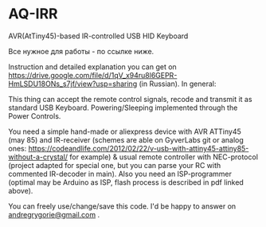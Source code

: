 # AQ-IRR
AVR(AtTiny45)-based IR-controlled USB HID Keyboard

Все нужное для работы - по ссылке ниже.

Instruction and detailed explanation you can get on https://drive.google.com/file/d/1qV_x94ru8l6GEPR-HmLSDU18ONs_s7jf/view?usp=sharing (in Russian).
In general: 

This thing can accept the remote control signals, recode and transmit it as standard USB Keyboard. Powering/Sleeping implemented through the Power Controls.

You need a simple hand-made or aliexpress device with AVR ATTiny45 (may 85) and IR-receiver (schemes are able on GyverLabs git or analog ones: https://codeandlife.com/2012/02/22/v-usb-with-attiny45-attiny85-without-a-crystal/ for example) & usual remote controller with NEC-protocol (project adapted for special one, but you can parse your RC with commented IR-decoder in main).
Also you need an ISP-programmer (optimal may be Arduino as ISP, flash process is described in pdf linked above).

You can freely use/change/save this code. I'd be happy to answer on andregrygorie@gmail.com .
